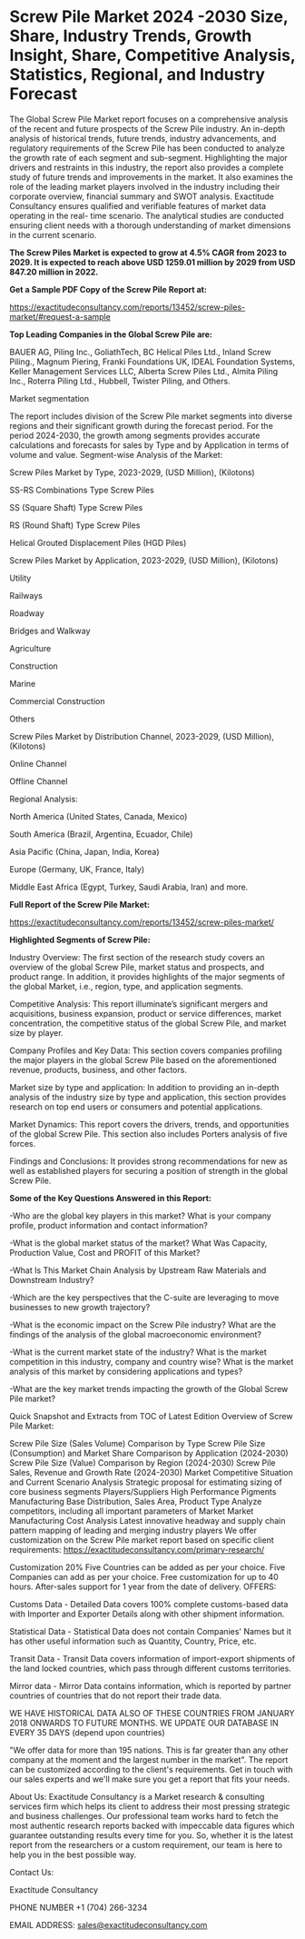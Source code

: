 # Screw Pile Market 2024 -2030 Size, Share, Industry Trends, Growth Insight, Share, Competitive Analysis, Statistics, Regional, and Industry Forecast

The Global Screw Pile Market report focuses on a comprehensive analysis of the recent and future prospects of the Screw Pile industry. An in-depth analysis of historical trends, future trends, industry advancements, and regulatory requirements of the Screw Pile has been conducted to analyze the growth rate of each segment and sub-segment. Highlighting the major drivers and restraints in this industry, the report also provides a complete study of future trends and improvements in the market. It also examines the role of the leading market players involved in the industry including their corporate overview, financial summary and SWOT analysis. Exactitude Consultancy ensures qualified and verifiable features of market data operating in the real- time scenario. The analytical studies are conducted ensuring client needs with a thorough understanding of market dimensions in the current scenario.

**The Screw Piles Market is expected to grow at 4.5% CAGR from 2023 to 2029. It is expected to reach above USD 1259.01 million by 2029 from USD 847.20 million in 2022.**

**Get a Sample PDF Copy of the Screw Pile Report at:**

https://exactitudeconsultancy.com/reports/13452/screw-piles-market/#request-a-sample

**Top Leading Companies in the Global Screw Pile are:**

BAUER AG, Piling Inc., GoliathTech, BC Helical Piles Ltd., Inland Screw Piling., Magnum Piering, Franki Foundations UK, IDEAL Foundation Systems, Keller Management Services LLC, Alberta Screw Piles Ltd., Almita Piling Inc., Roterra Piling Ltd., Hubbell, Twister Piling, and Others.

Market segmentation

The report includes division of the Screw Pile market segments into diverse regions and their significant growth during the forecast period. For the period 2024-2030, the growth among segments provides accurate calculations and forecasts for sales by Type and by Application in terms of volume and value. Segment-wise Analysis of the Market:

Screw Piles Market by Type, 2023-2029, (USD Million), (Kilotons)

SS-RS Combinations Type Screw Piles

SS (Square Shaft) Type Screw Piles

RS (Round Shaft) Type Screw Piles

Helical Grouted Displacement Piles (HGD Piles)

Screw Piles Market by Application, 2023-2029, (USD Million), (Kilotons)

Utility

Railways

Roadway

Bridges and Walkway

Agriculture

Construction

Marine

Commercial Construction

Others

Screw Piles Market by Distribution Channel, 2023-2029, (USD Million), (Kilotons)

Online Channel

Offline Channel

Regional Analysis:

North America (United States, Canada, Mexico)

South America (Brazil, Argentina, Ecuador, Chile)

Asia Pacific (China, Japan, India, Korea)

Europe (Germany, UK, France, Italy)

Middle East Africa (Egypt, Turkey, Saudi Arabia, Iran) and more.

**Full Report of the Screw Pile Market:**

https://exactitudeconsultancy.com/reports/13452/screw-piles-market/

**Highlighted Segments of Screw Pile:**

Industry Overview: The first section of the research study covers an overview of the global Screw Pile, market status and prospects, and product range. In addition, it provides highlights of the major segments of the global Market, i.e., region, type, and application segments.

Competitive Analysis: This report illuminate’s significant mergers and acquisitions, business expansion, product or service differences, market concentration, the competitive status of the global Screw Pile, and market size by player.

Company Profiles and Key Data: This section covers companies profiling the major players in the global Screw Pile based on the aforementioned revenue, products, business, and other factors.

Market size by type and application: In addition to providing an in-depth analysis of the industry size by type and application, this section provides research on top end users or consumers and potential applications.

Market Dynamics: This report covers the drivers, trends, and opportunities of the global Screw Pile. This section also includes Porters analysis of five forces.

Findings and Conclusions: It provides strong recommendations for new as well as established players for securing a position of strength in the global Screw Pile.

**Some of the Key Questions Answered in this Report:**

-Who are the global key players in this market? What is your company profile, product information and contact information?

-What is the global market status of the market? What Was Capacity, Production Value, Cost and PROFIT of this Market?

-What Is This Market Chain Analysis by Upstream Raw Materials and Downstream Industry?

-Which are the key perspectives that the C-suite are leveraging to move businesses to new growth trajectory?

-What is the economic impact on the Screw Pile industry? What are the findings of the analysis of the global macroeconomic environment?

-What is the current market state of the industry? What is the market competition in this industry, company and country wise? What is the market analysis of this market by considering applications and types?

-What are the key market trends impacting the growth of the Global Screw Pile market?

Quick Snapshot and Extracts from TOC of Latest Edition Overview of Screw Pile Market:

Screw Pile Size (Sales Volume) Comparison by Type
Screw Pile Size (Consumption) and Market Share Comparison by Application (2024-2030)
Screw Pile Size (Value) Comparison by Region (2024-2030)
Screw Pile Sales, Revenue and Growth Rate (2024-2030)
Market Competitive Situation and Current Scenario Analysis
Strategic proposal for estimating sizing of core business segments
Players/Suppliers High Performance Pigments Manufacturing Base Distribution, Sales Area, Product Type
Analyze competitors, including all important parameters of Market
Market Manufacturing Cost Analysis
Latest innovative headway and supply chain pattern mapping of leading and merging industry players
We offer customization on the Screw Pile market report based on specific client requirements:  https://exactitudeconsultancy.com/primary-research/

Customization 20%
Five Countries can be added as per your choice.
Five Companies can add as per your choice.
Free customization for up to 40 hours.
After-sales support for 1 year from the date of delivery.
OFFERS:

Customs Data - Detailed Data covers 100% complete customs-based data with Importer and Exporter Details along with other shipment information.

Statistical Data - Statistical Data does not contain Companies' Names but it has other useful information such as Quantity, Country, Price, etc.

Transit Data - Transit Data covers information of import-export shipments of the land locked countries, which pass through different customs territories.

Mirror data - Mirror Data contains information, which is reported by partner countries of countries that do not report their trade data.

WE HAVE HISTORICAL DATA ALSO OF THESE COUNTRIES FROM JANUARY 2018 ONWARDS TO FUTURE MONTHS. WE UPDATE OUR DATABASE IN EVERY 35 DAYS (depend upon countries)

"We offer data for more than 195 nations. This is far greater than any other company at the moment and the largest number in the market". The report can be customized according to
the client's requirements. Get in touch with our sales experts and we'll make sure you get a report that fits your needs.

About Us:
Exactitude Consultancy is a Market research & consulting services firm which helps its client to address their most pressing strategic and business challenges. Our professional team works hard to fetch the most authentic research reports backed with impeccable data figures which guarantee outstanding results every time for you. So, whether it is the latest report from the researchers or a custom requirement, our team is here to help you in the best possible way.

Contact Us:

Exactitude Consultancy

PHONE NUMBER +1 (704) 266-3234

EMAIL ADDRESS: sales@exactitudeconsultancy.com
